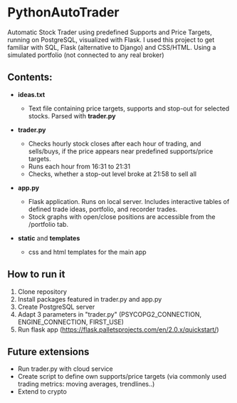 # PythonAutoTrader
Automatic Stock Trader using predefined Supports and Price Targets, running on PostgreSQL, visualized with Flask.
I used this project to get familiar with SQL, Flask (alternative to Django) and CSS/HTML.
Using a simulated portfolio (not connected to any real broker)

## Contents:

- **ideas.txt**
    - Text file containing price targets, supports and stop-out for selected stocks. Parsed with **trader.py**

-  **trader.py** 
    - Checks hourly stock closes after each hour of trading, and sells/buys, if the price appears near predefined supports/price targets.
    - Runs each hour from 16:31 to 21:31
    - Checks, whether a stop-out level broke at 21:58 to sell all
    
- **app.py**
    - Flask application. Runs on local server. Includes interactive tables of defined trade ideas, portfolio, and recorder trades.
    - Stock graphs with open/close positions are accessible from the /portfolio tab. 
- **static** and **templates**
    - css and html templates for the main app

## How to run it
1. Clone repository
2. Install packages featured in trader.py and app.py
3. Create PostgreSQL server
4. Adapt 3 parameters in "trader.py" (PSYCOPG2_CONNECTION, ENGINE_CONNECTION, FIRST_USE)
5. Run flask app (https://flask.palletsprojects.com/en/2.0.x/quickstart/)

## Future extensions
- Run trader.py with cloud service
- Create script to define own supports/price targets (via commonly used trading metrics: moving averages, trendlines..)
- Extend to crypto


